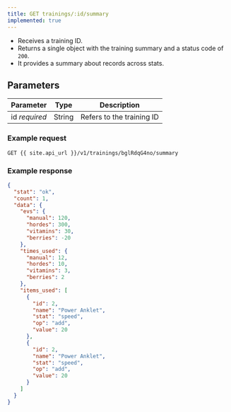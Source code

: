 ```yaml
---
title: GET trainings/:id/summary
implemented: true
---
```


- Receives a training ID.  
- Returns a single object with the training summary and a status code of `200`.
- It provides a summary about records across stats.

## Parameters

Parameter       | Type          		| Description
---- | ---- | ---- 
id _required_   | String			   	| Refers to the training ID


### Example request 

```
GET {{ site.api_url }}/v1/trainings/bglRdqG4no/summary
```

### Example response

```json
{
  "stat": "ok",
  "count": 1,
  "data": {
    "evs": {
      "manual": 120,
      "hordes": 300,
      "vitamins": 30,
      "berries": -20
    },
    "times_used": {
      "manual": 12,
      "hordes": 10,
      "vitamins": 3,
      "berries": 2
    },
    "items_used": [
      {
        "id": 2,
        "name": "Power Anklet",
        "stat": "speed",
        "op": "add",
        "value": 20
      },
      {
        "id": 2,
        "name": "Power Anklet",
        "stat": "speed",
        "op": "add",
        "value": 20
      }
    ]
  }
}
```
